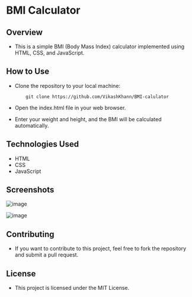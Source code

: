 # BMI Calculator

## Overview

- This is a simple BMI (Body Mass Index) calculator implemented using HTML, CSS, and JavaScript.

## How to Use

- Clone the repository to your local machine: 
          
          git clone https://github.com/VikashKhann/BMI-calulator

- Open the index.html file in your web browser.

- Enter your weight and height, and the BMI will be calculated automatically.

## Technologies Used

  - HTML  
  - CSS
  - JavaScript

## Screenshots
![image](https://github.com/VikashKhann/BMI-calulator/assets/75412350/2dd21a5b-6f8c-49c3-bde2-08f564589733)

![image](https://github.com/VikashKhann/BMI-calulator/assets/75412350/48410d0e-8cc2-4fc1-8618-010c26d46269)

## Contributing

- If you want to contribute to this project, feel free to fork the repository and submit a pull request.

## License

- This project is licensed under the MIT License.
